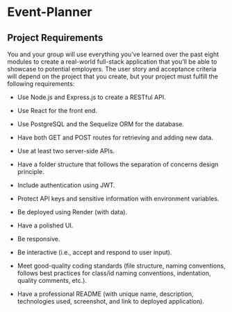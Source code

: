 # Event-Planner

## Project Requirements

You and your group will use everything you’ve learned over the past eight modules to create a real-world full-stack application that you’ll be able to showcase to potential employers. The user story and acceptance criteria will depend on the project that you create, but your project must fulfill the following requirements:

- Use Node.js and Express.js to create a RESTful API.

- Use React for the front end.

- Use PostgreSQL and the Sequelize ORM for the database.

- Have both GET and POST routes for retrieving and adding new data.

- Use at least two server-side APIs.

- Have a folder structure that follows the separation of concerns design principle.

- Include authentication using JWT.

- Protect API keys and sensitive information with environment variables.

- Be deployed using Render (with data).

- Have a polished UI.

- Be responsive.

- Be interactive (i.e., accept and respond to user input).

- Meet good-quality coding standards (file structure, naming conventions, follows best practices for class/id naming conventions, indentation, quality comments, etc.).

- Have a professional README (with unique name, description, technologies used, screenshot, and link to deployed application).
